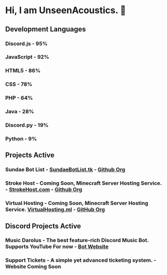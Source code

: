 # Hi, I am UnseenAcoustics. 👋

## Development Languages
### Discord.js - 95%
### JavaScript - 92%
### HTML5 - 86%
### CSS - 78%
### PHP - 64%
### Java - 28%
### Discord.py - 19%
### Python - 9%

## Projects Active
### Sundae Bot List - [SundaeBotList.tk](https://sundaebotlist.tk/) - [Github Org](https://github.com/Sundae-Bot-List)
### Stroke Host - Coming Soon, Minecraft Server Hosting Service. - [StrokeHost.com](https://strokehost.com) - [Github Org](https://github.com/StrokeHosting)
### Virtual Hosting - Coming Soon, Minecraft Server Hosting Service. [VirtualHosting.ml](https://virtualhosting.ml) - [GitHub Org](https://github.com/VirtualMCHosting)

## Discord Projects Active
### Music Darolus - The best feature-rich Discord Music Bot. Supports YouTube For now - [Bot Website](https://musicdarolus.tk/)
### Support Tickets - A simple yet advanced ticketing system. - Website Coming Soon

<!--
**UnseenAcoustics/UnseenAcoustics** is a ✨ _special_ ✨ repository because its `README.md` (this file) appears on your GitHub profile.

Here are some ideas to get you started:

- 🔭 I’m currently working on ...
- 🌱 I’m currently learning ...
- 👯 I’m looking to collaborate on ...
- 🤔 I’m looking for help with ...
- 💬 Ask me about ...
- 📫 How to reach me: ...
- 😄 Pronouns: ...
- ⚡ Fun fact: ...
-->
